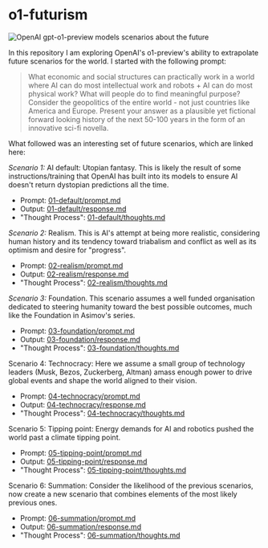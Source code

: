 # o1-futurism
![OpenAI gpt-o1-preview models scenarios about the future](https://repository-images.githubusercontent.com/858226769/bd48027d-220f-463e-936f-bc1684f5db36)

In this repository I am exploring OpenAI's o1-preview's ability to extrapolate future scenarios for the world. I started with the following prompt:

> What economic and social structures can practically work in a world where AI can do most intellectual work and robots + AI can do most physical work? What will people do to find meaningful purpose? Consider the geopolitics of the entire world - not just countries like America and Europe. Present your answer as a plausible yet fictional forward looking history of the next 50-100 years in the form of an innovative sci-fi novella.

What followed was an interesting set of future scenarios, which are linked here:

*Scenario 1:* AI default: Utopian fantasy. This is likely the result of some instructions/training that OpenAI has built into its models to ensure AI doesn't return dystopian predictions all the time.
- Prompt: [01-default/prompt.md](01-default/prompt.md)
- Output: [01-default/response.md](01-default/response.md)
- "Thought Process": [01-default/thoughts.md](01-default/thoughts.md)

*Scenario 2:* Realism. This is AI's attempt at being more realistic, considering human history and its tendency toward triabalism and conflict as well as its optimism and desire for "progress". 
- Prompt: [02-realism/prompt.md](02-realism/prompt.md)
- Output: [02-realism/response.md](02-realism/response.md)
- "Thought Process": [02-realism/thoughts.md](02-realism/thoughts.md)

*Scenario 3:* Foundation. This scenario assumes a well funded organisation dedicated to steering humanity toward the best possible outcomes, much like the Foundation in Asimov's series.
- Prompt: [03-foundation/prompt.md](03-foundation/prompt.md)
- Output: [03-foundation/response.md](03-foundation/response.md)
- "Thought Process": [03-foundation/thoughts.md](03-foundation/thoughts.md)

Scenario 4: Technocracy: Here we assume a small group of technology leaders (Musk, Bezos, Zuckerberg, Altman) amass enough power to drive global events and shape the world aligned to their vision. 
- Prompt: [04-technocracy/prompt.md](04-technocracy/prompt.md)
- Output: [04-technocracy/response.md](04-technocracy/response.md)
- "Thought Process": [04-technocracy/thoughts.md](04-technocracy/thoughts.md)

Scenario 5: Tipping point: Energy demands for AI and robotics pushed the world past a climate tipping point.
- Prompt: [05-tipping-point/prompt.md](05-tipping/prompt.md)
- Output: [05-tipping-point/response.md](05-tipping/response.md)
- "Thought Process": [05-tipping-point/thoughts.md](05-tipping/thoughts.md)

Scenario 6: Summation: Consider the likelihood of the previous scenarios, now create a new scenario that combines elements of the most likely previous ones.
- Prompt: [06-summation/prompt.md](06-summation/prompt.md)
- Output: [06-summation/response.md](06-summation/response.md)
- "Thought Process": [06-summation/thoughts.md](06-summation/thoughts.md)
